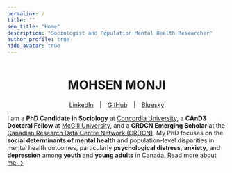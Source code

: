 ```yaml
---
permalink: /
title: ""
seo_title: "Home"
description: "Sociologist and Population Mental Health Researcher"
author_profile: true
hide_avatar: true
---
```


<div style="text-align: center; margin-top: 50px;">
  <h1>MOHSEN MONJI</h1>
</div>

<p style="text-align: center; margin-top: 20px;">
  <a href="https://www.linkedin.com/in/{{ site.social.linkedin }}" target="_blank" style="margin-right: 10px;">LinkedIn</a> |
  <a href="https://github.com/{{ site.social.github }}" target="_blank" style="margin-left: 10px; margin-right: 10px;">GitHub</a> |
  <a href="https://{{ site.social.bluesky }}" target="_blank" style="margin-left: 10px;">Bluesky</a>
</p>

I am a **PhD Candidate in Sociology** at [Concordia University](https://www.concordia.ca/artsci/sociology-anthropology.html), a **CAnD3 Doctoral Fellow** at [McGill University](https://www.mcgill.ca/cand3/our-people/fellows-2024-25), and a **CRDCN Emerging Scholar** at the [Canadian Research Data Centre Network (CRDCN)](https://crdcn.ca). My PhD focuses on the **social determinants of mental health** and population-level disparities in mental health outcomes, particularly **psychological distress**, **anxiety**, and **depression** among **youth** and **young adults** in Canada. [Read more about me →](/about-me/)
